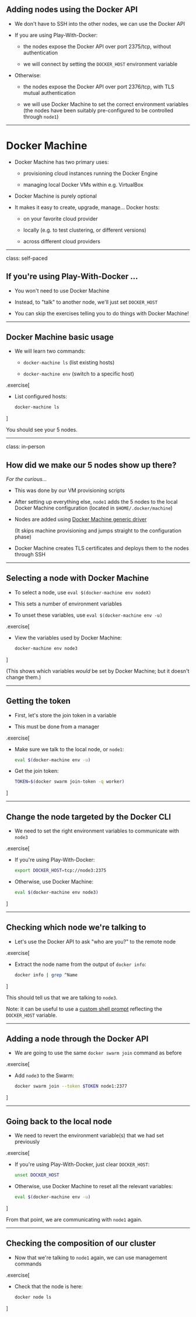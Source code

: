 ## Adding nodes using the Docker API

- We don't have to SSH into the other nodes, we can use the Docker API

- If you are using Play-With-Docker:

  - the nodes expose the Docker API over port 2375/tcp, without authentication

  - we will connect by setting the `DOCKER_HOST` environment variable

- Otherwise:

  - the nodes expose the Docker API over port 2376/tcp, with TLS mutual authentication

  - we will use Docker Machine to set the correct environment variables
    <br/>(the nodes have been suitably pre-configured to be controlled through `node1`)

---

# Docker Machine

- Docker Machine has two primary uses:

  - provisioning cloud instances running the Docker Engine

  - managing local Docker VMs within e.g. VirtualBox

- Docker Machine is purely optional

- It makes it easy to create, upgrade, manage... Docker hosts:

  - on your favorite cloud provider

  - locally (e.g. to test clustering, or different versions)

  - across different cloud providers

---

class: self-paced

## If you're using Play-With-Docker ...

- You won't need to use Docker Machine

- Instead, to "talk" to another node, we'll just set `DOCKER_HOST`

- You can skip the exercises telling you to do things with Docker Machine!

---

## Docker Machine basic usage

- We will learn two commands:

  - `docker-machine ls` (list existing hosts)

  - `docker-machine env` (switch to a specific host)

.exercise[

- List configured hosts:
  ```bash
  docker-machine ls
  ```

]

You should see your 5 nodes.

---

class: in-person

## How did we make our 5 nodes show up there?

*For the curious...*

- This was done by our VM provisioning scripts

- After setting up everything else, `node1` adds the 5 nodes
  to the local Docker Machine configuration
  (located in `$HOME/.docker/machine`)

- Nodes are added using [Docker Machine generic driver](https://docs.docker.com/machine/drivers/generic/)

  (It skips machine provisioning and jumps straight to the configuration phase)

- Docker Machine creates TLS certificates and deploys them to the nodes through SSH

---

## Selecting a node with Docker Machine

- To select a node, use `eval $(docker-machine env nodeX)`

- This sets a number of environment variables

- To unset these variables, use `eval $(docker-machine env -u)`

.exercise[

- View the variables used by Docker Machine:
  ```bash
  docker-machine env node3
  ```

]

(This shows which variables *would* be set by Docker Machine; but it doesn't change them.)

---

## Getting the token

- First, let's store the join token in a variable

- This must be done from a manager

.exercise[

- Make sure we talk to the local node, or `node1`:
  ```bash
  eval $(docker-machine env -u)
  ```

- Get the join token:
  ```bash
  TOKEN=$(docker swarm join-token -q worker)
  ```

]

---

## Change the node targeted by the Docker CLI

- We need to set the right environment variables to communicate with `node3`

.exercise[

- If you're using Play-With-Docker:
  ```bash
  export DOCKER_HOST=tcp://node3:2375
  ```

- Otherwise, use Docker Machine:
  ```bash
  eval $(docker-machine env node3)
  ```

]

---

## Checking which node we're talking to

- Let's use the Docker API to ask "who are you?" to the remote node

.exercise[

- Extract the node name from the output of `docker info`:
  ```bash
  docker info | grep ^Name
  ```

]

This should tell us that we are talking to `node3`.

Note: it can be useful to use a [custom shell prompt](
https://@@GITREPO@@/blob/master/prepare-vms/scripts/postprep.rc#L68)
reflecting the `DOCKER_HOST` variable.

---

## Adding a node through the Docker API

- We are going to use the same `docker swarm join` command as before

.exercise[

- Add `node3` to the Swarm:
  ```bash
  docker swarm join --token $TOKEN node1:2377
  ```

]

---

## Going back to the local node

- We need to revert the environment variable(s) that we had set previously

.exercise[

- If you're using Play-With-Docker, just clear `DOCKER_HOST`:
  ```bash
  unset DOCKER_HOST
  ```

- Otherwise, use Docker Machine to reset all the relevant variables:
  ```bash
  eval $(docker-machine env -u)
  ```

]

From that point, we are communicating with `node1` again.

---

## Checking the composition of our cluster

- Now that we're talking to `node1` again, we can use management commands

.exercise[

- Check that the node is here:
  ```bash
  docker node ls
  ```

]
